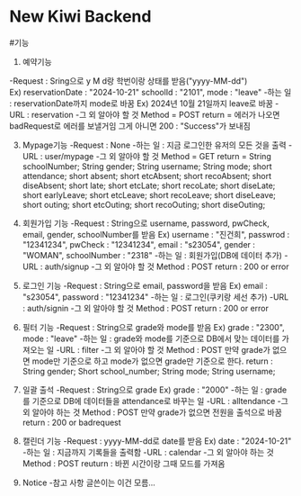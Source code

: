 # New Kiwi Backend

#기능

1. 예약기능

-Request : Sring으로 y M d랑  학번이랑 상태를 받음("yyyy-MM-dd")  
Ex) reservationDate : "2024-10-21" schoolId : "2101", mode : "leave"
-하는 일 : reservationDate까지 mode로 바꿈
Ex) 2024년 10월 21일까지 leave로 바꿈
-URL : reservation
-그 외 알아야 할 것 
Method = POST
return = 에러가 나오면 badRequest로 에러를 보낼거임 그게 아니면 200 : "Success"가 보내짐

3. Mypage기능
-Request : None
-하는 일 : 지금 로그인한 유저의 모든 것을 출력
-URL : user/mypage
-그 외 알아야 할 것
Method = GET
return =
     String schoolNumber;
     String gender;
     String username;
     String mode;
     short attendance;
     short absent;
     short etcAbsent;
     short recoAbsent;
     short diseAbsent;
     short late;
     short etcLate;
     short recoLate;
     short diseLate;
     short earlyLeave;
     short etcLeave;
     short recoLeave;
     short diseLeave;
     short outing;
     short etcOuting;
     short recoOuting;
     short diseOuting;

4. 회원가입 기능
-Request : String으로 username, password, pwCheck, email, gender, schoolNumber를 받음
Ex) username : "진건희", passwrod : "12341234", pwCheck : "12341234", email : "s23054", gender : "WOMAN", schoolNumber : "2318"
-하는 일 : 회원가입(DB에 데이터 추가)
-URL : auth/signup
-그 외 알아야 할 것
Method : POST
return : 200 or error

5. 로그인 기능
-Request : String으로 email, password을 받음
Ex) email : "s23054", password : "12341234"
-하는 일 : 로그인(쿠키랑 세선 추가)
-URL : auth/signin
-그 외 알아야 할 것
Method : POST
return : 200 or error

6. 필터 기능
-Request : String으로 grade와 mode를 받음
Ex) grade : "2300", mode : "leave"
-하는 일 : grade와 mode를 기준으로 DB에서 맞는 데이터를 가져오는 일
-URL : filter
-그 외 알아야 할 것
Method : POST
만약 grade가 없으면 mode만 기준으로 하고 mode가 없으면 grade만 기준으로 한다.
return :
    String gender;
    Short school_number;
    String mode;
    String username;

7. 일괄 출석
-Request : String으로 grade
Ex) grade : "2000"
-하는 일 : grade를 기준으로 DB에 데이터들을 attendance로 바꾸는 일
-URL : alltendance
-그 외 알아야 하는 것
Method : POST
만약 grade가 없으면 전원을 출석으로 바꿈
return : 200 or badrequest

8. 캘린더 기능
-Request : yyyy-MM-dd로 date를 받음
Ex) date : "2024-10-21"
-하는 일 : 지금까지 기록들을 출력함
-URL : calendar
-그 외 알아야 하는 것
Method : POST
reuturn : 바뀐 시간이랑 그때 모드를 가져옴

9. Notice
-참고 사항 글쓴이는 이건 모름...
